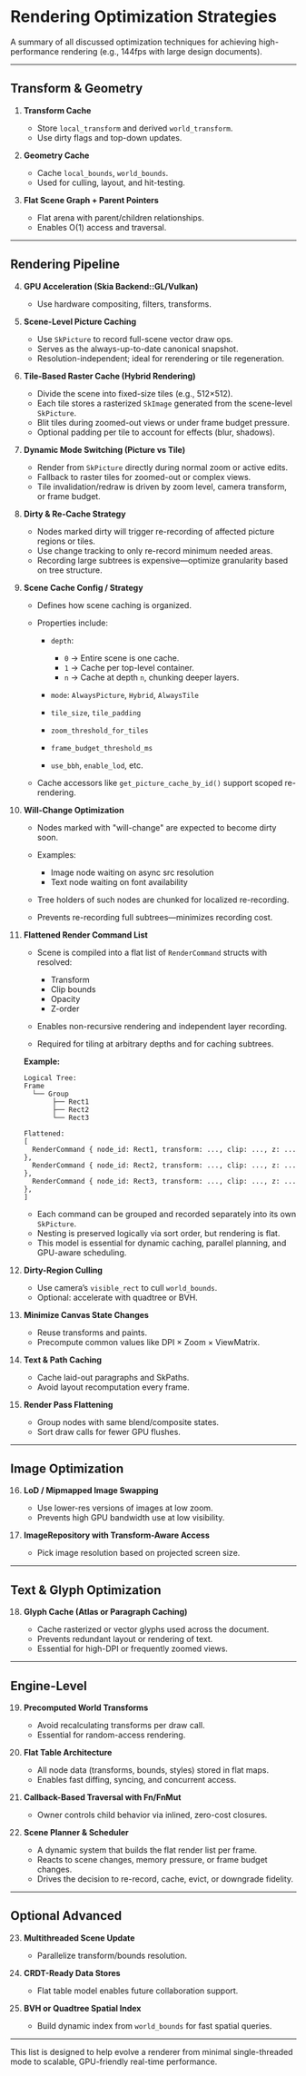 # Rendering Optimization Strategies

A summary of all discussed optimization techniques for achieving high-performance rendering (e.g., 144fps with large design documents).

---

## Transform & Geometry

1. **Transform Cache**

   - Store `local_transform` and derived `world_transform`.
   - Use dirty flags and top-down updates.

2. **Geometry Cache**

   - Cache `local_bounds`, `world_bounds`.
   - Used for culling, layout, and hit-testing.

3. **Flat Scene Graph + Parent Pointers**

   - Flat arena with parent/children relationships.
   - Enables O(1) access and traversal.

---

## Rendering Pipeline

4. **GPU Acceleration (Skia Backend::GL/Vulkan)**

   - Use hardware compositing, filters, transforms.

5. **Scene-Level Picture Caching**

   - Use `SkPicture` to record full-scene vector draw ops.
   - Serves as the always-up-to-date canonical snapshot.
   - Resolution-independent; ideal for rerendering or tile regeneration.

6. **Tile-Based Raster Cache (Hybrid Rendering)**

   - Divide the scene into fixed-size tiles (e.g., 512×512).
   - Each tile stores a rasterized `SkImage` generated from the scene-level `SkPicture`.
   - Blit tiles during zoomed-out views or under frame budget pressure.
   - Optional padding per tile to account for effects (blur, shadows).

7. **Dynamic Mode Switching (Picture vs Tile)**

   - Render from `SkPicture` directly during normal zoom or active edits.
   - Fallback to raster tiles for zoomed-out or complex views.
   - Tile invalidation/redraw is driven by zoom level, camera transform, or frame budget.

8. **Dirty & Re-Cache Strategy**

   - Nodes marked dirty will trigger re-recording of affected picture regions or tiles.
   - Use change tracking to only re-record minimum needed areas.
   - Recording large subtrees is expensive—optimize granularity based on tree structure.

9. **Scene Cache Config / Strategy**

   - Defines how scene caching is organized.
   - Properties include:

     - `depth`:

       - `0` → Entire scene is one cache.
       - `1` → Cache per top-level container.
       - `n` → Cache at depth `n`, chunking deeper layers.

     - `mode`: `AlwaysPicture`, `Hybrid`, `AlwaysTile`

     - `tile_size`, `tile_padding`

     - `zoom_threshold_for_tiles`

     - `frame_budget_threshold_ms`

     - `use_bbh`, `enable_lod`, etc.

   - Cache accessors like `get_picture_cache_by_id()` support scoped re-rendering.

10. **Will-Change Optimization**

    - Nodes marked with "will-change" are expected to become dirty soon.
    - Examples:

      - Image node waiting on async src resolution
      - Text node waiting on font availability

    - Tree holders of such nodes are chunked for localized re-recording.
    - Prevents re-recording full subtrees—minimizes recording cost.

11. **Flattened Render Command List**

    - Scene is compiled into a flat list of `RenderCommand` structs with resolved:

      - Transform
      - Clip bounds
      - Opacity
      - Z-order

    - Enables non-recursive rendering and independent layer recording.
    - Required for tiling at arbitrary depths and for caching subtrees.

    **Example:**

    ```text
    Logical Tree:
    Frame
      └── Group
           ├── Rect1
           ├── Rect2
           └── Rect3

    Flattened:
    [
      RenderCommand { node_id: Rect1, transform: ..., clip: ..., z: ... },
      RenderCommand { node_id: Rect2, transform: ..., clip: ..., z: ... },
      RenderCommand { node_id: Rect3, transform: ..., clip: ..., z: ... },
    ]
    ```

    - Each command can be grouped and recorded separately into its own `SkPicture`.
    - Nesting is preserved logically via sort order, but rendering is flat.
    - This model is essential for dynamic caching, parallel planning, and GPU-aware scheduling.

12. **Dirty-Region Culling**

    - Use camera’s `visible_rect` to cull `world_bounds`.
    - Optional: accelerate with quadtree or BVH.

13. **Minimize Canvas State Changes**

    - Reuse transforms and paints.
    - Precompute common values like DPI × Zoom × ViewMatrix.

14. **Text & Path Caching**

    - Cache laid-out paragraphs and SkPaths.
    - Avoid layout recomputation every frame.

15. **Render Pass Flattening**

    - Group nodes with same blend/composite states.
    - Sort draw calls for fewer GPU flushes.

---

## Image Optimization

16. **LoD / Mipmapped Image Swapping**

    - Use lower-res versions of images at low zoom.
    - Prevents high GPU bandwidth use at low visibility.

17. **ImageRepository with Transform-Aware Access**

    - Pick image resolution based on projected screen size.

---

## Text & Glyph Optimization

18. **Glyph Cache (Atlas or Paragraph Caching)**

    - Cache rasterized or vector glyphs used across the document.
    - Prevents redundant layout or rendering of text.
    - Essential for high-DPI or frequently zoomed views.

---

## Engine-Level

19. **Precomputed World Transforms**

    - Avoid recalculating transforms per draw call.
    - Essential for random-access rendering.

20. **Flat Table Architecture**

    - All node data (transforms, bounds, styles) stored in flat maps.
    - Enables fast diffing, syncing, and concurrent access.

21. **Callback-Based Traversal with Fn/FnMut**

    - Owner controls child behavior via inlined, zero-cost closures.

22. **Scene Planner & Scheduler**

    - A dynamic system that builds the flat render list per frame.
    - Reacts to scene changes, memory pressure, or frame budget changes.
    - Drives the decision to re-record, cache, evict, or downgrade fidelity.

---

## Optional Advanced

23. **Multithreaded Scene Update**

    - Parallelize transform/bounds resolution.

24. **CRDT-Ready Data Stores**

    - Flat table model enables future collaboration support.

25. **BVH or Quadtree Spatial Index**

    - Build dynamic index from `world_bounds` for fast spatial queries.

---

This list is designed to help evolve a renderer from minimal single-threaded mode to scalable, GPU-friendly real-time performance.
